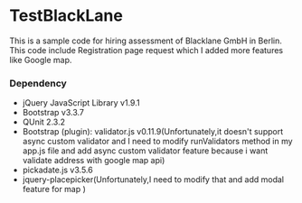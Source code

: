 # TestBlackLane

This is a sample code for hiring assessment of Blacklane GmbH in Berlin.
This code include Registration page request which I  added more features like Google map.


### Dependency
* jQuery JavaScript Library v1.9.1
* Bootstrap v3.3.7 
* QUnit 2.3.2
* Bootstrap (plugin): validator.js v0.11.9(Unfortunately,it doesn't support async custom validator and I need to modify runValidators method  in my app.js file and add async custom validator feature because i want validate address with google map api)
* pickadate.js v3.5.6
* jquery-placepicker(Unfortunately,I need to modify that and add modal feature for map )
